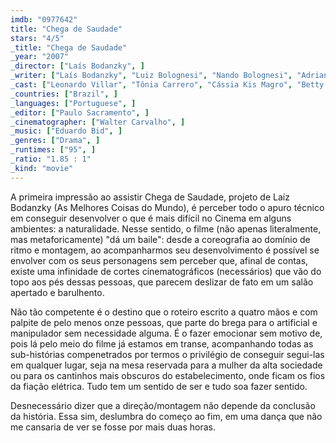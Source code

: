 ```yaml
---
imdb: "0977642"
title: "Chega de Saudade"
stars: "4/5"
_title: "Chega de Saudade"
_year: "2007"
_director: ["Laís Bodanzky", ]
_writer: ["Laís Bodanzky", "Luiz Bolognesi", "Nando Bolognesi", "Adriana Falcão", "Roberto Gervitz", "Ricardo Kauffman", "Bráulio Mantovani", "Silvana Matteusi", "Sérgio Penna", ]
_cast: ["Leonardo Villar", "Tônia Carrero", "Cássia Kis Magro", "Betty Faria", "Stepan Nercessian", "Maria Flor", "Paulo Vilhena", "Elza Soares", "Marku Ribas", ]
_countries: ["Brazil", ]
_languages: ["Portuguese", ]
_editor: ["Paulo Sacramento", ]
_cinematographer: ["Walter Carvalho", ]
_music: ["Eduardo Bid", ]
_genres: ["Drama", ]
_runtimes: ["95", ]
_ratio: "1.85 : 1"
_kind: "movie"
---
```


A primeira impressão ao assistir Chega de Saudade, projeto de Laíz Bodanzky (As Melhores Coisas do Mundo), é perceber todo o apuro técnico em conseguir desenvolver o que é mais difícil no Cinema em alguns ambientes: a naturalidade. Nesse sentido, o filme (não apenas literalmente, mas metaforicamente) "dá um baile": desde a coreografia ao domínio de ritmo e montagem, ao acompanharmos seu desenvolvimento é possível se envolver com os seus personagens sem perceber que, afinal de contas, existe uma infinidade de cortes cinematográficos (necessários) que vão do topo aos pés dessas pessoas, que parecem deslizar de fato em um salão apertado e barulhento.

Não tão competente é o destino que o roteiro escrito a quatro mãos e com palpite de pelo menos onze pessoas, que parte do brega para o artificial e manipulador sem necessidade alguma. É o fazer emocionar sem motivo de, pois lá pelo meio do filme já estamos em transe, acompanhando todas as sub-histórias compenetrados por termos o privilégio de conseguir segui-las em qualquer lugar, seja na mesa reservada para a mulher da alta sociedade ou para os cantinhos mais obscuros do estabelecimento, onde ficam os fios da fiação elétrica. Tudo tem um sentido de ser e tudo soa fazer sentido.

Desnecessário dizer que a direção/montagem não depende da conclusão da história. Essa sim, deslumbra do começo ao fim, em uma dança que não me cansaria de ver se fosse por mais duas horas.
